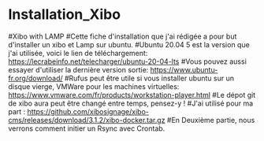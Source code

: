 # Installation_Xibo
#Xibo with LAMP
#Cette fiche d'installation que j'ai rédigée a pour but d'installer un xibo et Lamp sur ubuntu.
#Ubuntu 20.04 5 est la version que j'ai utilisée, voici le lien de téléchargement: https://lecrabeinfo.net/telecharger/ubuntu-20-04-lts
#Vous pouvez aussi essayer d'utiliser la dernière version sortie: https://www.ubuntu-fr.org/download/ 
#Rufus peut être utile si vous installer ubuntu sur un disque vierge, VMWare pour les machines virtuelles: https://www.vmware.com/fr/products/workstation-player.html
#Le dépot git de xibo aura peut être changé entre temps, pensez-y ! 
#J'ai utilisé pour ma part : https://github.com/xibosignage/xibo-cms/releases/download/3.1.2/xibo-docker.tar.gz
#En Deuxième partie, nous verrons comment initier un Rsync avec Crontab.
